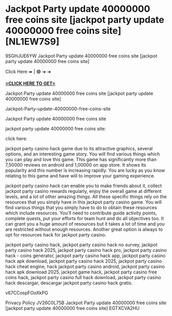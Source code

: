 # Jackpot Party update 40000000 free coins site [jackpot party update 40000000 free coins site] [NL1EW7S9]

9SGHJUE6YW Jackpot Party update 40000000 free coins site [jackpot party update 40000000 free coins site]

Click Here ➠ | 🟢 ➜ ➜ 

**[=CLICK HERE TO GET=](https://www.google.com/url?q=https%3A%2F%2Fappbitly.com%2FuxHKU)**

Jackpot Party update 40000000 free coins site [jackpot party update 40000000 free coins site]

Jackpot-Party-update-40000000-free-coins-site

Jackpot Party update 40000000 free coins site

jackpot party update 40000000 free coins site:

click here:

jackpot party casino hack game due to its attractive graphics, several options, and an interesting game story. You will find various things which you can play and love this game. This game has significantly more than 7,50000 reviews on android and 1,00000 on app store. It shows its popularity and this number is increasing rapidly. You are lucky as you know relating to this game and have will to improve your gaming experience. 

jackpot party casino hack can enable you to make friends about it, collect jackpot party casino rewards regularly, enjoy the overall game at different levels, and a lot of other amazing things. All these specific things rely on the resources that you simply have in this jackpot party casino game. You will find various things that you simply have to do to obtain these resources which include resources. You'll need to contribute guide activity points, complete quests, put your efforts for team hunt and do all objectives too. It can grant you a huge amount of resources but it takes a lot of time and you are restricted without enough resources. Another great option is always to opt for resources hack for jackpot party casino. 

jackpot party casino hack, jackpot party casino hack no survey, jackpot party casino hack 2025, jackpot party casino hack pro, jackpot party casino hack - coins generator, jackpot party casino hack app, jackpot party casino hack apk download, jackpot party casino hack 2025, jackpot party casino hack cheat engine, hack jackpot party casino android, jackpot party casino hack apk download 2025, jackpot game hack, jackpot party casino free coins hack, jackpot party casino full hack download, jackpot party casino hack descargar, descargar jackpot party casino hack gratis. 

v67CCospFOoXkPG

Privacy Policy JV26C0L75B Jackpot Party update 40000000 free coins site [jackpot party update 40000000 free coins site] EGTXCVA2HU

